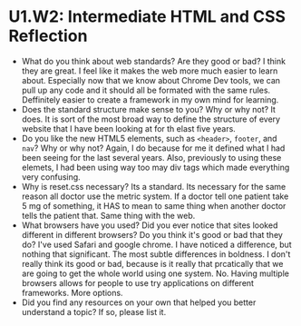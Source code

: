 # U1.W2: Intermediate HTML and CSS Reflection

* What do you think about web standards? Are they good or bad?
I think they are great.  I feel like it makes the web more much easier to learn about.  Especially now that we know about Chrome Dev tools, we can pull up any code and it should all be formated with the same rules.  Deffinitely easier to create a framework in my own mind for learning.  
* Does the standard structure make sense to you? Why or why not?
  It does.  It is sort of the most broad way to define the structure of every website that I have been looking at for th elast five years.  
* Do you like the new HTML5 elements, such as `<header>`, `footer`, and `nav`? Why or why not?
  Again, I do because for me it defined what I had been seeing for the last several years.  Also, previously to using these elemets, I had been using way too may div tags which made everything very confusing.  
* Why is reset.css necessary?
Its a standard.  Its necessary for the same reason all doctor use the metric system.  If a doctor tell one patient take 5 mg of something, it HAS to mean to same thing when another doctor tells the patient that.  Same thing with the web.  
* What browsers have you used? Did you ever notice that sites looked different in different browsers? Do you think it's good or bad that they do?
I've used Safari and google chrome.  I have noticed a difference, but nothing that significant.  The most subtle differences in boldness.  I don't really think its good or bad, because is it really that prcatically that we are going to get the whole world using one system.  No.  Having multiple browsers allows for people to use try applications on different frameworks.  More options.  
* Did you find any resources on your own that helped you better understand a topic? If so, please list it.
